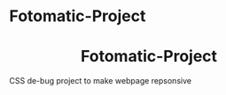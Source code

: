 # Fotomatic-Project
<h1 align="center">Fotomatic-Project</h1>
CSS de-bug project to make webpage repsonsive

